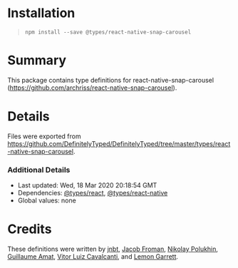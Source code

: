 # Installation
> `npm install --save @types/react-native-snap-carousel`

# Summary
This package contains type definitions for react-native-snap-carousel (https://github.com/archriss/react-native-snap-carousel).

# Details
Files were exported from https://github.com/DefinitelyTyped/DefinitelyTyped/tree/master/types/react-native-snap-carousel.

### Additional Details
 * Last updated: Wed, 18 Mar 2020 20:18:54 GMT
 * Dependencies: [@types/react](https://npmjs.com/package/@types/react), [@types/react-native](https://npmjs.com/package/@types/react-native)
 * Global values: none

# Credits
These definitions were written by [jnbt](https://github.com/jnbt), [Jacob Froman](https://github.com/j-fro), [Nikolay Polukhin](https://github.com/gazaret), [Guillaume Amat](https://github.com/GuillaumeAmat), [Vitor Luiz Cavalcanti](https://github.com/VitorLuizC), and [Lemon Garrett](https://github.com/egarrett94).
